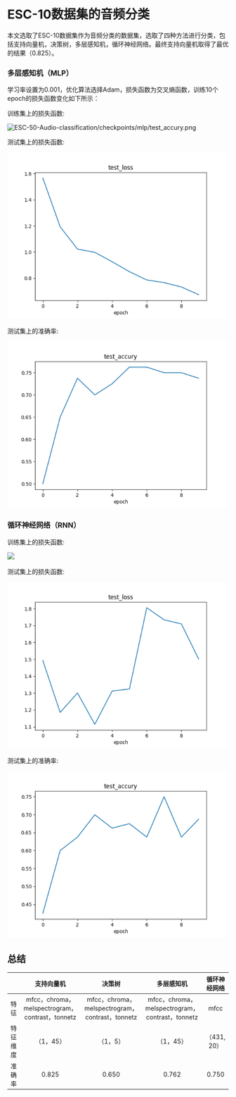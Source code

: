 # ESC-10数据集的音频分类

本文选取了ESC-10数据集作为音频分类的数据集，选取了四种方法进行分类，包括支持向量机，决策树，多层感知机，循环神经网络。最终支持向量机取得了最优的结果（0.825）。


### 多层感知机（MLP）

学习率设置为0.001，优化算法选择Adam，损失函数为交叉熵函数，训练10个epoch的损失函数变化如下所示：

训练集上的损失函数:

![ESC-50-Audio-classification/checkpoints/mlp/test_accury.png](https://github.com/deepxzy/ESC-50-Audio-classification/blob/master/checkpoints/mlp/train_accury.png)

测试集上的损失函数:

![ESC-50-Audio-classification/checkpoints/mlp/test_accury.png](https://github.com/deepxzy/ESC-50-Audio-classification/blob/master/checkpoints/mlp/test_loss.png)

测试集上的准确率:

![ESC-50-Audio-classification/checkpoints/mlp/test_accury.png](https://github.com/deepxzy/ESC-50-Audio-classification/blob/master/checkpoints/mlp/test_accury.png)



### 循环神经网络（RNN）

训练集上的损失函数:

![](https://github.com/deepxzy/ESC-50-Audio-classification/blob/master/checkpoints/rnn2/train_accury.png)

测试集上的损失函数:

![](https://github.com/deepxzy/ESC-50-Audio-classification/blob/master/checkpoints/rnn2/test_loss.png)

测试集上的准确率:

![](https://github.com/deepxzy/ESC-50-Audio-classification/blob/master/checkpoints/rnn2/test_accury.png)

## 总结

|          |                   支持向量机                    |                     决策树                      |                   多层感知机                    | 循环神经网络 |
| :------: | :---------------------------------------------: | :---------------------------------------------: | :---------------------------------------------: | :----------: |
|   特征   | mfcc，chroma，melspectrogram，contrast，tonnetz | mfcc，chroma，melspectrogram，contrast，tonnetz | mfcc，chroma，melspectrogram，contrast，tonnetz |     mfcc     |
| 特征维度 |                    （1，45）                    |                    （1，5）                     |                    （1，45）                    | （431, 20）  |
|  准确率  |                      0.825                      |                      0.650                      |                      0.762                      |    0.750     |

